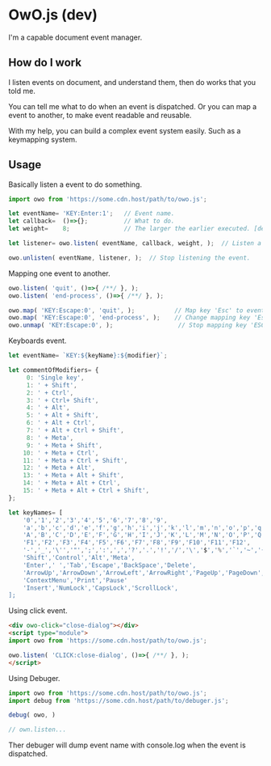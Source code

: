 OwO.js (dev)
================================

I'm a capable document event manager.

## How do I work

I listen events on document, and understand them, 
then do works that you told me.

You can tell me what to do when an event is dispatched.
Or you can map a event to another, to make event readable and reusable.

With my help, you can build a complex event system easily. 
Such as a keymapping system.


## Usage

Basically listen a event to do something.

```js
import owo from 'https://some.cdn.host/path/to/owo.js';

let eventName= 'KEY:Enter:1';   // Event name.
let callback=  ()=>{};          // What to do.
let weight=    8;               // The larger the earlier executed. [default by 1]

let listener= owo.listen( eventName, callback, weight, );  // Listen a event.

owo.unlisten( eventName, listener, );  // Stop listening the event.

```

Mapping one event to another.

```js
owo.listen( 'quit', ()=>{ /**/ }, );
owo.listen( 'end-process', ()=>{ /**/ }, );

owo.map( 'KEY:Escape:0', 'quit', );           // Map key 'Esc' to event 'quit';
owo.map( 'KEY:Escape:0', 'end-process', );    // Change mapping key 'Esc' to event 'end-process';
owo.unmap( 'KEY:Escape:0', );                  // Stop mapping key 'ESC'.
```

Keyboards event.

```js
let eventName= `KEY:${keyName}:${modifier}`;

let commentOfModifiers= {
	 0: 'Single key',
	 1: ' + Shift',
	 2: ' + Ctrl',
	 3: ' + Ctrl+ Shift',
	 4: ' + Alt',
	 5: ' + Alt + Shift',
	 6: ' + Alt + Ctrl',
	 7: ' + Alt + Ctrl + Shift',
	 8: ' + Meta',
	 9: ' + Meta + Shift',
	10: ' + Meta + Ctrl',
	11: ' + Meta + Ctrl + Shift',
	12: ' + Meta + Alt',
	13: ' + Meta + Alt + Shift',
	14: ' + Meta + Alt + Ctrl',
	15: ' + Meta + Alt + Ctrl + Shift',
};

let keyNames= [
	'0','1','2','3','4','5','6','7','8','9',
	'a','b','c','d','e','f','g','h','i','j','k','l','m','n','o','p','q','r','s','t','u','v','w','x','y','z',
	'A','B','C','D','E','F','G','H','I','J','K','L','M','N','O','P','Q','R','S','T','U','V','W','X','Y','Z',
	'F1','F2','F3','F4','F5','F6','F7','F8','F9','F10','F11','F12',
	'-','_','\'','"',';',':',',','?','.','!','/','\','$','%','`','~','{','}','[',']','(',')','>','<','=','@','*','^','&','|','+','#',
	'Shift','Control','Alt','Meta',
	'Enter',' ','Tab','Escape','BackSpace','Delete',
	'ArrowUp','ArrowDown','ArrowLeft','ArrowRight','PageUp','PageDown','Home','End',
	'ContextMenu','Print','Pause'
	'Insert','NumLock','CapsLock','ScrollLock',
];

```

Using click event.

```html
<div owo-click="close-dialog"></div>
<script type="module">
import owo from 'https://some.cdn.host/path/to/owo.js';

owo.listen( 'CLICK:close-dialog', ()=>{ /**/ }, );
</script>
```

Using Debuger.

```js
import owo from 'https://some.cdn.host/path/to/owo.js';
import debug from 'https://some.cdn.host/path/to/debuger.js';

debug( owo, )

// own.listen...
```

Ther debuger will dump event name with console.log when the event is dispatched.
